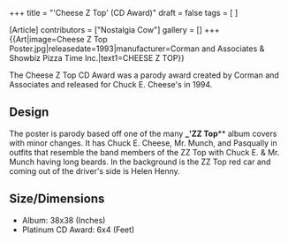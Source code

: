 +++
title = "'Cheese Z Top' (CD Award)"
draft = false
tags = [ ]

[Article]
contributors = ["Nostalgia Cow"]
gallery = []
+++
{{Art|image=Cheese Z Top Poster.jpg|releasedate=1993|manufacturer=Corman and Associates & Showbiz Pizza Time Inc.|text1=CHEESE Z TOP}}

The Cheese Z Top CD Award was a parody award created by Corman and Associates and released for Chuck E. Cheese's in 1994.

##  Design ## 
The poster is parody based off one of the many **_<nowiki/>'ZZ Top**** album covers with minor changes. It has Chuck E. Cheese, Mr. Munch, and Pasqually in outfits that resemble the band members of the ZZ Top with Chuck E. & Mr. Munch having long beards. In the background is the ZZ Top red car and coming out of the driver's side is Helen Henny.

##  Size/Dimensions ## 

* Album: 38x38 (Inches)
* Platinum CD Award: 6x4 (Feet)